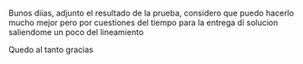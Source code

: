 Bunos diias, adjunto el resultado de la prueba, considero que puedo hacerlo mucho mejor pero por cuestiones del tiempo para la entrega dí solucion saliendome un poco del lineamiento

Quedo al tanto gracias
